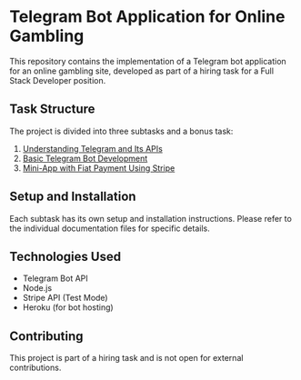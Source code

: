 # Telegram Bot Application for Online Gambling

This repository contains the implementation of a Telegram bot application for an online gambling site, developed as part of a hiring task for a Full Stack Developer position.

## Task Structure

The project is divided into three subtasks and a bonus task:

1. [Understanding Telegram and Its APIs](./docs/telegram-overview.md)
2. [Basic Telegram Bot Development](./docs/gambling-bot.md)
3. [Mini-App with Fiat Payment Using Stripe](./docs/mini-app-stripe.md)

## Setup and Installation

Each subtask has its own setup and installation instructions. Please refer to the individual documentation files for specific details.

## Technologies Used

- Telegram Bot API
- Node.js
- Stripe API (Test Mode)
- Heroku (for bot hosting)

## Contributing

This project is part of a hiring task and is not open for external contributions.
